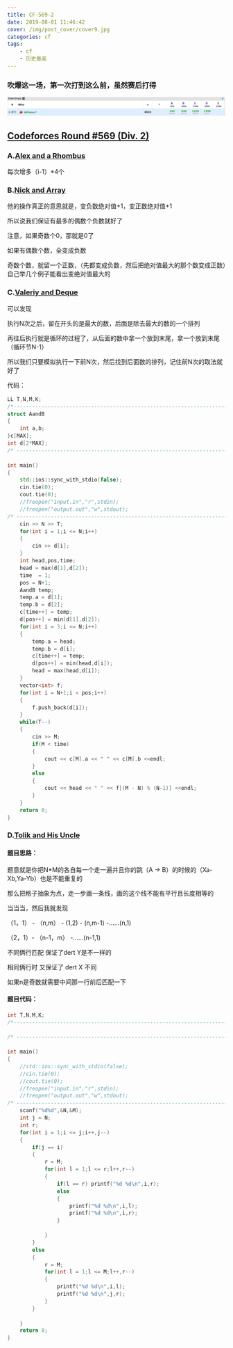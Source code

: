 ```yaml
---
title: CF-569-2
date: 2019-08-01 11:46:42
cover: /img/post_cover/cover9.jpg
categories: cf
tags: 
    - cf
    - 历史最高	
---
```


### 吹爆这一场，第一次打到这么前，虽然赛后打得

![](/img/post_blog/CF-569-2.png)

## [Codeforces Round #569 (Div. 2)](https://codeforces.com/contest/1180)

### A.[Alex and a Rhombus](https://codeforces.com/contest/1180/problem/A)

每次增多（i-1）*4个

### B.[Nick and Array](https://codeforces.com/contest/1180/problem/B)

他的操作真正的意思就是，变负数绝对值+1，变正数绝对值+1

所以说我们保证有最多的偶数个负数就好了

注意，如果奇数个0，那就是0了

如果有偶数个数，全变成负数

奇数个数，就留一个正数，（先都变成负数，然后把绝对值最大的那个数变成正数）自己举几个例子能看出变绝对值最大的

### C.[Valeriy and Deque](https://codeforces.com/contest/1180/problem/C)

可以发现

执行N次之后，留在开头的是最大的数，后面是除去最大的数的一个排列

再往后执行就是循环的过程了，从后面的数中拿一个放到末尾，拿一个放到末尾（循环节N-1）

所以我们只要模拟执行一下前N次，然后找到后面数的排列，记住前N次的取法就好了

代码：

```cpp
LL T,N,M,K;
/*-------------------------------------------------------------------------------------------*/
struct AandB
{
    int a,b;
}c[MAX];
int d[2*MAX];
/* ------------------------------------------------------------------------------------------*/
 
int main()
{
    std::ios::sync_with_stdio(false);
    cin.tie(0);
    cout.tie(0);
    //freopen("input.in","r",stdin);
    //freopen("output.out","w",stdout);
/* -----------------------------------------------------------------------------------------*/
    cin >> N >> T;
    for(int i = 1;i <= N;i++)
    {
        cin >> d[i];
    }
    int head,pos,time;
    head = max(d[1],d[2]);
    time  = 1;
    pos = N+1;
    AandB temp;
    temp.a = d[1];
    temp.b = d[2];
    c[time++] = temp;
    d[pos++] = min(d[1],d[2]);
    for(int i = 3;i <= N;i++)
    {
        temp.a = head;
        temp.b = d[i];
        c[time++] = temp;
        d[pos++] = min(head,d[i]);
        head = max(head,d[i]);
    }
    vector<int> f;
    for(int i = N+1;i < pos;i++)
    {
        f.push_back(d[i]);
    }
    while(T--)
    {
        cin >> M;
        if(M < time)
        {
            cout << c[M].a << " " << c[M].b <<endl;
        }
        else
        {
            cout << head << " " << f[(M - N) % (N-1)] <<endl;
        }
    }
    return 0;
}
```

### D.[Tolik and His Uncle](https://codeforces.com/contest/1180/problem/D)

#### 题目思路：

题意就是你把N*M的各自每一个走一遍并且你的跳（A -> B）的时候的（Xa-Xb,Ya-Yb）也是不能重复的

那么把格子抽象为点，走一步画一条线，画的这个线不能有平行且长度相等的

当当当，然后我就发现

（1，1） -  （n,m） - (1,2) - (n,m-1) -……(n,1)

（2，1）- （n-1，m） -……(n-1,1)

不同俩行匹配 保证了dert Y是不一样的

相同俩行时 又保证了 dert X 不同

如果n是奇数就需要中间那一行前后匹配一下

#### 题目代码：

```cpp
int T,N,M,K;
/*-------------------------------------------------------------------------------------------*/
 
/* ------------------------------------------------------------------------------------------*/
 
int main()
{
    //std::ios::sync_with_stdio(false);
    //cin.tie(0);
    //cout.tie(0);
    //freopen("input.in","r",stdin);
    //freopen("output.out","w",stdout);
/* -----------------------------------------------------------------------------------------*/
    scanf("%d%d",&N,&M);
    int j = N;
    int r;
    for(int i = 1;i <= j;i++,j--)
    {
        if(j == i)
        {
            r = M;
            for(int l = 1;l <= r;l++,r--)
            {
                if(l == r) printf("%d %d\n",i,r);
                else
                {
                    printf("%d %d\n",i,l);
                    printf("%d %d\n",i,r);
                }
 
            }
        }
        else
        {
            r = M;
            for(int l = 1;l <= M;l++,r--)
            {
                printf("%d %d\n",i,l);
                printf("%d %d\n",j,r);
            }
        }
 
    }
    return 0;
}
```

